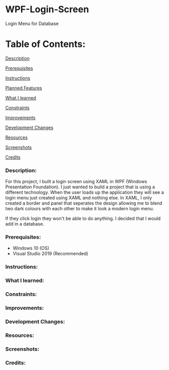 # WPF-Login-Screen
Login Menu for Database

# Table of Contents:

[Description](#Description)  
<a name="Description"/>

[Prerequisites](#Prerequisites)  
<a name="Prerequisites"/>

[Instructions](#Instructions)  
<a name="Instructions"/>

[Planned Features](#Planned_Features)  
<a name="Planned_Features"/>

[What I learned](#What_I_Learned)  
<a name="What_I_Learned"/>

[Constraints](#Constraints)  
<a name="Constraints"/>

[Improvements](#Improvements)  
<a name="Improvements"/>

[Development Changes](#Development_Changes)  
<a name="Development_Changes"/>

[Resources](#Resources)  
<a name="Resources"/>

[Screenshots](#Screenshots)
<a name="Screenshots"/>

[Credits](#Credits)  
<a name="Credits"/>
### Description: 
 
For this project, I built a login screen using XAML in WPF (Windows Presentation Foundation). I just wanted to build a project that is using a different technology. When the user loads up the application they will see a login menu just created using XAML and nothing else. In XAML, I only created a border and panel that seperates the design allowing me to blend two dark colours with each other to make it look a modern login menu.

If they click login they won't be able to do anything. I decided that I would add in a database.

### Prerequisites:
- Windows 10 (OS)
- Visual Studio 2019 (Recommended)

### Instructions:

### What I learned:

### Constraints:

### Improvements:

### Development Changes:

### Resources:

### Screenshots:

### Credits:
